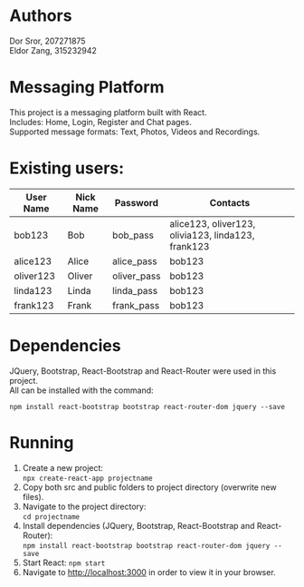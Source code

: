 # Authors
Dor Sror, 207271875  
Eldor Zang, 315232942  
# Messaging Platform
This project is a messaging platform built with React.  
Includes: Home, Login, Register and Chat pages.  
Supported message formats: Text, Photos, Videos and Recordings.  
# Existing users:
User Name | Nick Name | Password | Contacts
--- | --- | --- | --- |
bob123 | Bob | bob_pass | alice123, oliver123, olivia123, linda123, frank123
alice123 | Alice | alice_pass | bob123
oliver123 | Oliver | oliver_pass | bob123
linda123 | Linda | linda_pass | bob123
frank123 | Frank | frank_pass | bob123

# Dependencies
JQuery, Bootstrap, React-Bootstrap and React-Router were used in this project.  
All can be installed with the command:  

`npm install react-bootstrap bootstrap react-router-dom jquery --save`

# Running
1. Create a new project:  
`npx create-react-app projectname`  
2. Copy both src and public folders to project directory (overwrite new files).  
3. Navigate to the project directory:  
`cd projectname`  
4. Install dependencies (JQuery, Bootstrap, React-Bootstrap and React-Router):  
`npm install react-bootstrap bootstrap react-router-dom jquery --save`
5. Start React:
`npm start`  
6. Navigate to [http://localhost:3000](http://localhost:3000) in order to view it in your browser.
